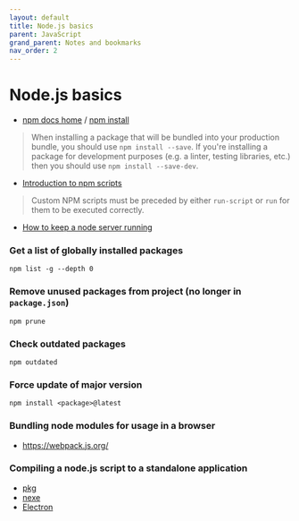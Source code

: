 ```yaml
---
layout: default
title: Node.js basics
parent: JavaScript
grand_parent: Notes and bookmarks
nav_order: 2
---
```


# Node.js basics

+ [npm docs home](https://docs.npmjs.com/) / [npm install](https://docs.npmjs.com/cli/install)

> When installing a package that will be bundled into your production bundle, you should use `npm install --save`. If you're installing a package for development purposes (e.g. a linter, testing libraries, etc.) then you should use `npm install --save-dev`.

+ [Introduction to npm scripts](https://medium.freecodecamp.org/introduction-to-npm-scripts-1dbb2ae01633)

> Custom NPM scripts must be preceded by either `run-script` or `run` for them to be executed correctly.

+ [How to keep a node server running](https://stackoverflow.com/questions/12701259/how-to-make-a-node-js-application-run-permanently)

### Get a list of globally installed packages

`npm list -g --depth 0`

### Remove unused packages from project (no longer in `package.json`)

`npm prune`

### Check outdated packages

`npm outdated`

### Force update of major version

`npm install <package>@latest`


### Bundling node modules for usage in a browser

+ https://webpack.js.org/

### Compiling a node.js script to a standalone application

+ [pkg](https://github.com/zeit/pkg)
+ [nexe](https://github.com/nexe/nexe)
+ [Electron](https://electronjs.org/)
